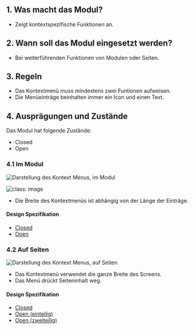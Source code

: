 ## 1. Was macht das Modul?
*   Zeigt kontextspezifische Funktionen an.

## 2. Wann soll das Modul eingesetzt werden?
*   Bei weiterführenden Funktionen von Modulen oder Seiten.

## 3. Regeln
*   Das Kontextmenü muss mindestens zwei Funtionen aufweisen.
*   Die Menüeinträge beinhalten immer ein Icon und einen Text.

## 4. Ausprägungen und Zustände
Das Modul hat folgende Zustände:
*   Closed
*   Open

### 4.1 Im Modul
![Darstellung des Kontext Menus, im Modul](https://raw.githubusercontent.com/sbb-design-systems/design-system-mobile-documentation/doku-update/documentation/modules/contextual-menu/images/MM11_in_Modulen.png 'class: image')

![](https://raw.githubusercontent.com/sbb-design-systems/design-system-mobile-documentation/doku-update/documentation/modules/contextual-menu/images/MM11_in_Modulen_Zweiteilig.png 'class: image')

*   Die Breite des Kontextmenüs ist abhängig von der Länge der Einträge.

#### Design Spezifikation
*   [Closed](https://sbb.invisionapp.com/d/main#/console/14051805/322943565/inspect)
*   [Open](https://sbb.invisionapp.com/d/main#/console/14051805/322943566/inspect)

### 4.2 Auf Seiten
![Darstellung des Kontext Menus, auf Seiten](https://raw.githubusercontent.com/sbb-design-systems/design-system-mobile-documentation/doku-update/documentation/modules/contextual-menu/images/MM11_auf_Seiten.png 'class: image')

*   Das Kontextmenü verwendet die ganze Breite des Screens.
*   Das Menü drückt Seiteninhalt weg.

#### Design Spezifikation
*   [Closed](https://sbb.invisionapp.com/d/main#/console/14051805/322943567/inspect)
*   [Open (einteilig)](https://sbb.invisionapp.com/d/main#/console/14051805/322943568/inspect)
*   [Open (zweiteilig)](https://sbb.invisionapp.com/d/main#/console/14051805/322943569/inspect)